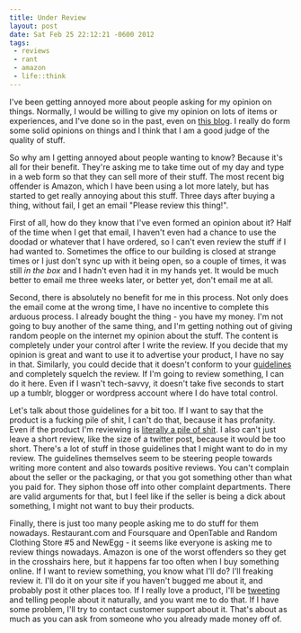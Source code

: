 ```yaml
--- 
title: Under Review
layout: post
date: Sat Feb 25 22:12:21 -0600 2012
tags:
 - reviews
 - rant
 - amazon
 - life::think
---
```

I've been getting annoyed more about people asking for my opinion on
things.  Normally, I would be willing to give my opinion on lots of
items or experiences, and I've done so in the past, even on [this
blog][1].  I really do form some solid opinions on things and I think
that I am a good judge of the quality of stuff.

[1]: http://base0.net/posts/book-review-microserfs

So why am I getting
annoyed about people wanting to know?  Because it's all for their
benefit.  They're asking me to take time out of my day and type in a
web form so that they can sell more of their stuff.  The most recent
big offender is Amazon, which I have been using a lot more lately, but
has started to get really annoying about this stuff.   Three days
after buying a thing, without fail, I get an email "Please review this
thing!".

First of all, how do they know that I've even formed an opinion about
it?  Half of the time when I get that email, I haven't even had a
chance to use the doodad or whatever that I have ordered, so I can't
even review the stuff if I had wanted to.  Sometimes the office to our
building is closed at strange times or I just don't sync up with it
being open, so a couple of times, it was still *in the box* and I
hadn't even had it in my hands yet.  It would be much better to email
me three weeks later, or better yet, don't email me at all.

Second, there is absolutely no benefit for me in this process.  Not
only does the email come at the wrong time, I have no incentive to
complete this arduous process.  I already bought the thing - you have
my money.  I'm not going to buy another of the same thing, and I'm
getting nothing out of giving random people on the internet my opinion
about the stuff.   The content is completely under your control after
I write the review.  If you decide that my opinion is great and want
to use it to advertise your product, I have no say in that.
Similarly, you could decide that it doesn't conform to your
[guidelines][2] and completely squelch the review.  If I'm going to
review something, I can do it here.  Even if I wasn't tech-savvy, it
doesn't take five seconds to start up a tumblr, blogger or wordpress
account where I do have total control.

[2]: http://www.amazon.com/gp/community-help/customer-reviews-guidelines

Let's talk about those guidelines for a bit too.  If I want to say
that the product is a fucking pile of shit, I can't do that, because
it has profanity.   Even if the product I'm reviewing is [literally a
pile of shit][3].  I also can't just leave a short review, like the
size of a twitter post, because it would be too short.  There's a lot
of stuff in those guidelines that I might want to do in my review.
The guidelines themselves seem to be steering people towards writing
more content and also towards positive reviews.  You can't complain
about the seller or the packaging, or that you got something other
than what you paid for.  They siphon those off into other complaint
departments.  There are valid arguments for that, but I feel like if
the seller is being a dick about something, I might not want to buy
their products.

[3]: http://www.amazon.com/gp/product/B000VSL578/ref=as_li_ss_tl?ie=UTF8&tag=basezero-20&linkCode=as2&camp=1789&creative=390957&creativeASIN=B000VSL578

Finally, there is just too many people asking me to do stuff for them
nowadays.  Restaurant.com and Foursquare and OpenTable and Random
Clothing Store #5 and NewEgg - it seems like everyone is asking me to
review things nowadays.  Amazon is one of the worst offenders so they
get in the crosshairs here, but it happens far too often when I buy
something online.  If I want to review something, you know what I'll
do?  I'll freaking review it.  I'll do it on your site if you haven't
bugged me about it, and probably post it other places too.  If I
really love a product, I'll be [tweeting][4] and telling people about
it naturally, and you want me to do that.  If I have some problem,
I'll try to contact customer support about it.  That's about as much
as you can ask from someone who you already made money off of.

[4]: http://twitter.com/jamuraa

